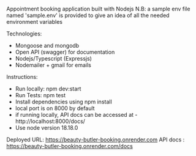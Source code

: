 
Appointment booking application built with Nodejs
N.B: a sample env file named 'sample.env' is provided to give an idea of all the needed environment variables

Technologies:
  - Mongoose and mongodb
  - Open API (swagger) for documentation
  - Nodejs/Typescript (Expressjs)
  - Nodemailer + gmail for emails 

Instructions:
   - Run locally: npm dev:start
   - Run Tests: npm test
   - Install dependencies using npm install
   - local port is on 8000 by default
   - if running locally, API docs can be accessed at -  http://localhost:8000/docs/
   - Use node version 18.18.0 


Deployed URL: https://beauty-butler-booking.onrender.com
API docs : https://beauty-butler-booking.onrender.com/docs
 